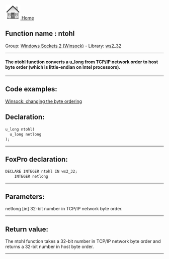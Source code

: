 [<img src="../../images/home.png"> Home ](https://github.com/VFPX/Win32API)  

## Function name : ntohl
Group: [Windows Sockets 2 (Winsock)](../../functions_group.md#Windows_Sockets_2_(Winsock))  -  Library: [ws2_32](../../libraries.md#ws2_32)  
***  


#### The ntohl function converts a u_long from TCP/IP network order to host byte order (which is little-endian on Intel processors).
***  


## Code examples:
[Winsock: changing the byte ordering](../../samples/sample_221.md)  

## Declaration:
```foxpro  
u_long ntohl(
  u_long netlong
);  
```  
***  


## FoxPro declaration:
```foxpro  
DECLARE INTEGER ntohl IN ws2_32;
	INTEGER netlong  
```  
***  


## Parameters:
netlong 
[in] 32-bit number in TCP/IP network byte order.   
***  


## Return value:
The ntohl function takes a 32-bit number in TCP/IP network byte order and returns a 32-bit number in host byte order.  
***  

